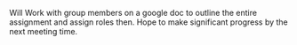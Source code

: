 Will Work with group members on a google doc to outline the entire assignment and assign roles then. Hope to make significant progress 
by the next meeting time.

